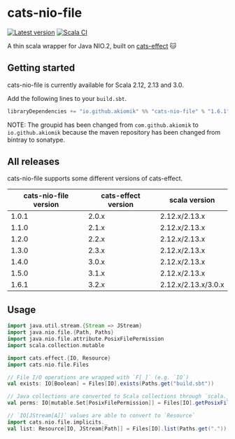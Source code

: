 # cats-nio-file

[![Latest version](https://index.scala-lang.org/akiomik/cats-nio-file/cats-nio-file/latest.svg?color=blue&style=flat)](https://index.scala-lang.org/akiomik/cats-nio-file/cats-nio-file)
[![Scala CI](https://github.com/akiomik/cats-nio-file/workflows/Scala%20CI/badge.svg)](https://github.com/akiomik/cats-nio-file/actions?query=workflow%3A%22Scala+CI%22)

A thin scala wrapper for Java NIO.2, built on [cats-effect](https://typelevel.org/cats-effect/) 🐱

## Getting started

cats-nio-file is currently available for Scala 2.12, 2.13 and 3.0.

Add the following lines to your `build.sbt`.

```scala
libraryDependencies += "io.github.akiomik" %% "cats-nio-file" % "1.6.1"
```

NOTE: The groupid has been changed from `com.github.akiomik` to `io.github.akiomik` because the maven repository has been changed from bintray to sonatype.

## All releases

cats-nio-file supports some different versions of cats-effect.

| cats-nio-file version | cats-effect version | scala version       |
| --------------------- | ------------------- | ------------------- |
| 1.0.1                 | 2.0.x               | 2.12.x/2.13.x       |
| 1.1.0                 | 2.1.x               | 2.12.x/2.13.x       |
| 1.2.0                 | 2.2.x               | 2.12.x/2.13.x       |
| 1.3.0                 | 2.3.x               | 2.12.x/2.13.x       |
| 1.4.0                 | 3.0.x               | 2.12.x/2.13.x       |
| 1.5.0                 | 3.1.x               | 2.12.x/2.13.x       |
| 1.6.1                 | 3.2.x               | 2.12.x/2.13.x/3.0.x |

## Usage

```scala
import java.util.stream.{Stream => JStream}
import java.nio.file.{Path, Paths}
import java.nio.file.attribute.PosixFilePermission
import scala.collection.mutable

import cats.effect.{IO, Resource}
import cats.nio.file.Files

// File I/O operations are wrapped with `F[_]` (e.g. `IO`)
val exists: IO[Boolean] = Files[IO].exists(Paths.get("build.sbt"))

// Java collections are converted to Scala collections through `scala.jdk.CollectionConverters`
val perms: IO[mutable.Set[PosixFilePermission]] = Files[IO].getPosixFilePermissions(Paths.get("build.sbt"))

// `IO[JStream[A]]` values are able to convert to `Resource`
import cats.nio.file.implicits._
val list: Resource[IO, JStream[Path]] = Files[IO].list(Paths.get(".")).resource
```
